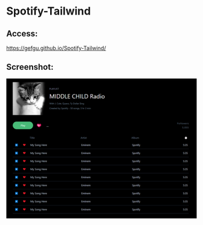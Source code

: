 # Spotify-Tailwind

## Access:
https://gefgu.github.io/Spotify-Tailwind/

## Screenshot:
![Screenshot](https://github.com/gefgu/Spotify-Tailwind/blob/master/Screenshot.png)

